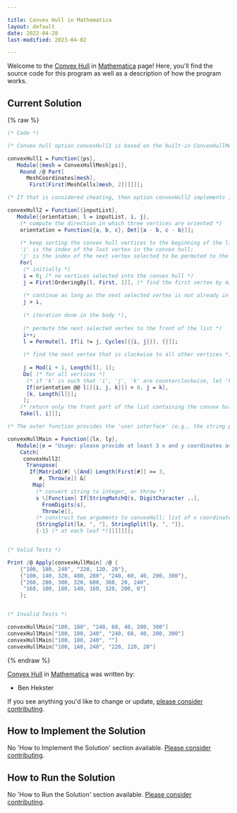 ```yaml
---

title: Convex Hull in Mathematica
layout: default
date: 2022-04-28
last-modified: 2023-04-02

---
```


Welcome to the [Convex Hull](https://sampleprograms.io/projects/convex-hull) in [Mathematica](https://sampleprograms.io/languages/mathematica) page! Here, you'll find the source code for this program as well as a description of how the program works.

## Current Solution

{% raw %}

```mathematica
(* Code *)

(* Convex hull option convexHull1 is based on the built-in ConvexHullMesh: *)

convexHull1 = Function[{ps},
   Module[{mesh = ConvexHullMesh[ps]},
    Round /@ Part[
      MeshCoordinates[mesh],
       First[First[MeshCells[mesh, 2]]]]]];

(* If that is considered cheating, then option convexHull2 implements it directly using Jarvis' algorithm: *)

convexHull2 = Function[{inputList},
   Module[{orientation, l = inputList, i, j},
    (* compute the direction in which three vertices are oriented *)
    orientation = Function[{a, b, c}, Det[{a - b, c - b}]];
    
    (* keep sorting the convex hull vertices to the beginning of the list;
    'i' is the index of the last vertex in the convex hull;
    'j' is the index of the next vertex selected to be permuted to the front *)
    For[
     (* initially *)
     i = 0; (* no vertices selected into the convex hull *)
     j = First[OrderingBy[l, First, 1]], (* find the first vertex by minimum x-coordinate *)
     
     (* continue as long as the next selected vertex is not already in the convex hull *)
     j > i,
     
     (* iteration done in the body *),
     
     (* permute the next selected vertex to the front of the list *)
     i++;
     l = Permute[l, If[i != j, Cycles[{{i, j}}], {}]];
     
     (* find the next vertex that is clockwise to all other vertices *)
     
     j = Mod[i + 1, Length[l], 1];
     Do[ (* for all vertices *)
      (* if 'k' is such that 'i', 'j', 'k' are counterclockwise, let 'k' become the new 'j' *)
      If[orientation @@ l[[{i, j, k}]] > 0, j = k],
      {k, Length[l]}];
     ];
    (* return only the front part of the list containing the convex hull *)
    Take[l, i]]];

(* The outer function provides the 'user interface' (e.g., the string parsing): *)

convexHullMain = Function[{lx, ly},
   Module[{e = "Usage: please provide at least 3 x and y coordinates as separate lists (e.g. \"100, 440, 210\")"},
    Catch[
     convexHull2[
      Transpose[
       If[MatrixQ[#] \[And] Length[First[#]] >= 3,
          #, Throw[e]] &[
        Map[
         (* convert string to integer, or throw *)
         s \[Function] If[StringMatchQ[s, DigitCharacter ..],
           FromDigits[s],
           Throw[e]],
         (* construct two arguments to convexHull: list of x coordinates, list of y coordinates *)
         {StringSplit[lx, ", "], StringSplit[ly, ", "]},
         {-1} (* at each leaf *)]]]]]]];


(* Valid Tests *)

Print /@ Apply[convexHullMain] /@ {
    {"100, 180, 240", "220, 120, 20"},
    {"100, 140, 320, 480, 280", "240, 60, 40, 200, 300"},
    {"260, 280, 300, 320, 600, 360, 20, 240", 
     "160, 100, 180, 140, 160, 320, 200, 0"}
    };


(* Invalid Tests *)

convexHullMain["100, 180", "240, 60, 40, 200, 300"]
convexHullMain["100, 180, 240", "240, 60, 40, 200, 300"]
convexHullMain["100, 180, 240", ""]
convexHullMain["100, 1A0, 240", "220, 120, 20"]
```

{% endraw %}

[Convex Hull](https://sampleprograms.io/projects/convex-hull) in [Mathematica](https://sampleprograms.io/languages/mathematica) was written by:

- Ben Hekster

If you see anything you'd like to change or update, [please consider contributing](https://github.com/TheRenegadeCoder/sample-programs).

## How to Implement the Solution

No 'How to Implement the Solution' section available. [Please consider contributing](https://github.com/TheRenegadeCoder/sample-programs-website).

## How to Run the Solution

No 'How to Run the Solution' section available. [Please consider contributing](https://github.com/TheRenegadeCoder/sample-programs-website).